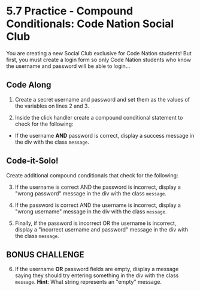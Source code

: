# 5.7 Practice - Compound Conditionals: Code Nation Social Club

You are creating a new Social Club exclusive for Code Nation students! But first, you must create a login form so only Code Nation students who know the username and password will be able to login...

## Code Along

1. Create a secret username and password and set them as the values of the variables on lines 2 and 3.

2. Inside the click handler create a compound conditional statement to check for the following:

* If the username **AND** password is correct, display a success message in the div with the class `message`.


## Code-it-Solo!

Create additional compound conditionals that check for the following:

3. If the username is correct AND the password is incorrect, display a "wrong password" message in the div with the class `message`.

4. If the password is correct AND the username is incorrect, display a "wrong username" message in the div with the class `message`.

5. Finally, if the password is incorrect OR the username is incorrect, display a "incorrect username and password" message in the div with the class `message`.

## BONUS CHALLENGE

6. If the username **OR** password fields are empty, display a message saying they should try entering something in the div with the class `message`. **Hint**: What string represents an "empty" message.